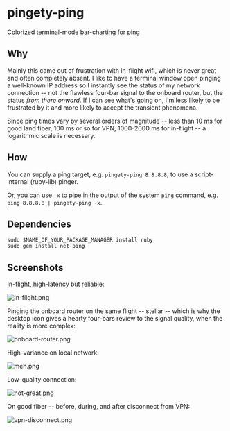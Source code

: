 # pingety-ping

Colorized terminal-mode bar-charting for ping

## Why

Mainly this came out of frustration with in-flight wifi, which is never great and often completely absent. I like to have a terminal window open pinging a well-known IP address so I instantly see the status of my network connection -- not the flawless four-bar signal to the onboard router, but the status *from there onward*. If I can see what's going on, I'm less likely to be frustrated by it and more likely to accept the transient phenomena.

Since ping times vary by several orders of magnitude -- less than 10 ms for good land fiber, 100 ms or so for VPN, 1000-2000 ms for in-flight -- a logarithmic scale is necessary.

## How

You can supply a ping target, e.g. `pingety-ping 8.8.8.8`, to use a script-internal (ruby-lib) pinger.

Or, you can use `-x` to pipe in the output of the system `ping` command, e.g. `ping 8.8.8.8 | pingety-ping -x`.

## Dependencies

```
sudo $NAME_OF_YOUR_PACKAGE_MANAGER install ruby
sudo gem install net-ping
```

## Screenshots

In-flight, high-latency but reliable:

![in-flight.png](https://github.com/johnkerl/pingety-ping/blob/master/screenshots/in-flight.png)

Pinging the onboard router on the same flight -- stellar -- which is why the desktop icon gives a hearty four-bars review to the signal quality, when the reality is more complex:

![onboard-router.png](https://github.com/johnkerl/pingety-ping/blob/master/screenshots/onboard-router.png)

High-variance on local network:

![meh.png](https://github.com/johnkerl/pingety-ping/blob/master/screenshots/meh.png)

Low-quality connection:

![not-great.png](https://github.com/johnkerl/pingety-ping/blob/master/screenshots/not-great.png)

On good fiber -- before, during, and after disconnect from VPN:

![vpn-disconnect.png](https://github.com/johnkerl/pingety-ping/blob/master/screenshots/vpn-disconnect.png)
